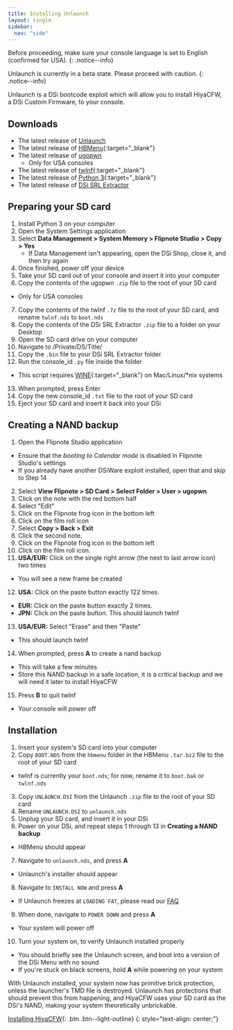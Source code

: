 ```yaml
---
title: Installing Unlaunch
layout: single
sidebar:
  nav: "side"
---
```


Before proceeding, make sure your console language is set to English (confirmed for USA).
{: .notice--info}

Unlaunch is currently in a beta state. Please proceed with caution.
{: .notice--info}

Unlaunch is a DSi bootcode exploit which will allow you to install HiyaCFW, a DSi Custom Firmware, to your console.

## Downloads
- The latest release of [Unlaunch](http://problemkaputt.de/unlaunch.zip)
- The latest release of [HBMenu](https://github.com/devkitPro/nds-hb-menu/releases/){:target="_blank"}
- The latest release of [ugopwn](/assets/files/ugopwn.zip)
  - Only for USA consoles
- The latest release of [twlnf](https://github.com/Jimmy-Z/twlnf/releases){:target="_blank"}
- The latest release of [Python 3](https://www.python.org/downloads/){:target="_blank"}
- The latest release of [DSi SRL Extractor](/assets/files/dsi_srl_extract.zip)

## Preparing your SD card

1. Install Python 3 on your computer
2. Open the System Settings application
3. Select **Data Management > System Memory > Flipnote Studio > Copy > Yes**
	- If Data Management isn't appearing, open the DSi Shop, close it, and then try again
4. Once finished, power off your device
5. Take your SD card out of your console and insert it into your computer
6. Copy the contents of the ugopwn `.zip` file to the root of your SD card
  - Only for USA consoles
7. Copy the contents of the twlnf `.7z` file to the root of your SD card, and rename `twlnf.nds` to `boot.nds`
8. Copy the contents of the DSi SRL Extractor `.zip` file to a folder on your Desktop
9. Open the SD card drive on your computer
10. Navigate to /Private/DS/Title/
11. Copy the `.bin` file to your DSi SRL Extractor folder
12. Run the console_id `.py` file inside the folder
  - This script requires [WINE](https://www.winehq.org/){:target="_blank"} on Mac/Linux/*nix systems
13. When prompted, press Enter
14. Copy the new console_id `.txt` file to the root of your SD card
15. Eject your SD card and insert it back into your DSi

## Creating a NAND backup

1. Open the Flipnote Studio application
  - Ensure that the *booting to Calendar mode* is disabled in Flipnote Studio's settings
  - If you already have another DSiWare exploit installed, open that and skip to Step 14
2. Select **View Flipnote > SD Card > Select Folder > User > ugopwn**
3. Click on the note with the red bottom half
4. Select "Edit"
5. Click on the Flipnote frog icon in the bottom left
6. Click on the film roll icon
7. Select **Copy > Back > Exit**
8. Click the second note.
9. Click on the Flipnote frog icon in the bottom left
10. Click on the film roll icon.
11. **USA/EUR:** Click on the single right arrow (the next to last arrow icon) two times
  - You will see a new frame be created
12. **USA:** Click on the paste button exactly 122 times.
  - **EUR:** Click on the paste button exactly 2 times.
  - **JPN:** Click on the paste button. This should launch twlnf
13. **USA/EUR:** Select "Erase" and then "Paste"
  - This should launch twlnf
14. When prompted, press **A** to create a nand backup
  - This will take a few minutes
  - Store this NAND backup in a safe location, it is a critical backup and we will need it later to install HiyaCFW
15. Press **B** to quit twlnf
  - Your console will power off

## Installation

1. Insert your system's SD card into your computer
2. Copy `BOOT.NDS` from the `hbmenu` folder in the HBMenu `.tar.bz2` file to the root of your SD card
  - twlnf is currently your `boot.nds`; for now, rename it to `boot.bak` or `twlnf.nds`
3. Copy `UNLAUNCH.DSI` from the Unlaunch `.zip` file to the root of your SD card
4. Rename `UNLAUNCH.DSI` to `unlaunch.nds`
5. Unplug your SD card, and insert it in your DSi
6. Power on your DSi, and repeat steps 1 through 13 in **Creating a NAND backup**
  - HBMenu should appear
7. Navigate to `unlaunch.nds`, and press **A**
  - Unlaunch's installer should appear
8. Navigate to `INSTALL NOW` and press **A**
  - If Unlaunch freezes at `LOADING FAT`, please read our [FAQ](/help/faq)
9. When done, navigate to `POWER DOWN` and press **A**
  - Your system will power off
10. Turn your system on, to verify Unlaunch installed properly
  - You should briefly see the Unlaunch screen, and boot into a version of the DSi Menu with no sound
  - If you're stuck on black screens, hold **A** while powering on your system

With Unlaunch installed, your system now has primitive brick protection, unless the launcher's TMD file is destroyed. Unlaunch has protections that should prevent this from happening, and HiyaCFW uses your SD card as the DSi's NAND, making your system theoretically unbrickable.

[Installing HiyaCFW](/guide/installing-hiyacfw){: .btn .btn--light-outline}
{: style="text-align: center;"}
